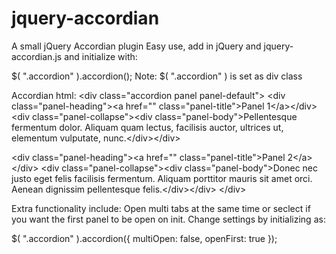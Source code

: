 # jquery-accordian
A small jQuery Accordian plugin
Easy use, add in jQuery and jquery-accordian.js and initialize with:

$( ".accordion" ).accordion();
Note:
$( ".accordion" ) is set as div class

Accordian html:
&#60;div class="accordion panel panel-default"&#62;
		&#60;div class="panel-heading"&#62;&#60;a href="" class="panel-title"&#62;Panel 1&#60;/a&#62;&#60;/div&#62;
		&#60;div class="panel-collapse"&#62;&#60;div class="panel-body"&#62;Pellentesque fermentum dolor. Aliquam quam lectus, facilisis auctor, ultrices ut, elementum vulputate, nunc.&#60;/div&#62;&#60;/div&#62;

  &#60;div class="panel-heading"&#62;&#60;a href="" class="panel-title"&#62;Panel 2&#60;/a&#62;&#60;/div&#62;
  &#60;div class="panel-collapse"&#62;&#60;div class="panel-body"&#62;Donec nec justo eget felis facilisis fermentum. Aliquam porttitor mauris sit amet orci. Aenean dignissim pellentesque felis.&#60;/div&#62;&#60;/div&#62;
&#60;/div&#62;


Extra functionality include:
Open multi tabs at the same time or seclect if you want the first panel to be open on init.
Change settings by initializing as:

$( ".accordion" ).accordion({
 multiOpen: false, 
 openFirst: true
}); 
